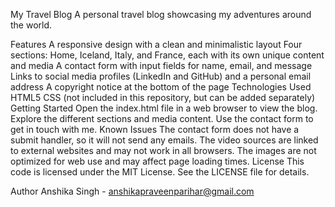 My Travel Blog
A personal travel blog showcasing my adventures around the world.

Features
A responsive design with a clean and minimalistic layout
Four sections: Home, Iceland, Italy, and France, each with its own unique content and media
A contact form with input fields for name, email, and message
Links to social media profiles (LinkedIn and GitHub) and a personal email address
A copyright notice at the bottom of the page
Technologies Used
HTML5
CSS (not included in this repository, but can be added separately)
Getting Started
Open the index.html file in a web browser to view the blog.
Explore the different sections and media content.
Use the contact form to get in touch with me.
Known Issues
The contact form does not have a submit handler, so it will not send any emails.
The video sources are linked to external websites and may not work in all browsers.
The images are not optimized for web use and may affect page loading times.
License
This code is licensed under the MIT License. See the LICENSE file for details.

Author
Anshika Singh - anshikapraveenparihar@gmail.com

